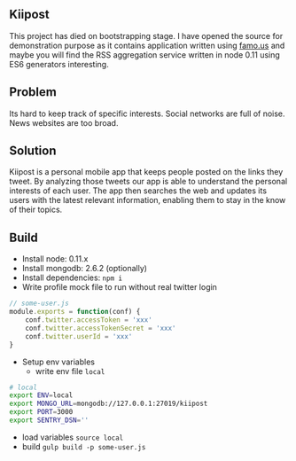 ## Kiipost

This project has died on bootstrapping stage. I have opened the source for demonstration purpose as it contains application written using [famo.us](http://famo.us) and maybe you will find the RSS aggregation service written in node 0.11 using ES6 generators interesting.

## Problem
Its hard to keep track of specific interests. Social networks are full of noise. News websites are too broad.

## Solution
Kiipost is a personal mobile app that keeps people posted on the links they tweet. By analyzing those tweets our app is able to understand the personal interests of each user. The app then searches the web and updates its users with the latest relevant information, enabling them to stay in the know of their topics.

## Build

- Install node: 0.11.x
- Install mongodb: 2.6.2 (optionally)
- Install dependencies: `npm i`
- Write profile mock file to run without real twitter login

```javascript
// some-user.js
module.exports = function(conf) {
    conf.twitter.accessToken = 'xxx'
    conf.twitter.accessTokenSecret = 'xxx'
    conf.twitter.userId = 'xxx'
}
```
- Setup env variables
  - write env file `local`
```bash
# local
export ENV=local
export MONGO_URL=mongodb://127.0.0.1:27019/kiipost
export PORT=3000
export SENTRY_DSN=''
```
  - load variables `source local`
- build `gulp build -p some-user.js`

